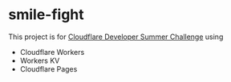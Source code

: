 # smile-fight

This project is for [Cloudflare Developer Summer Challenge](https://challenge.developers.cloudflare.com/) using

- Cloudflare Workers
- Workers KV
- Cloudflare Pages
